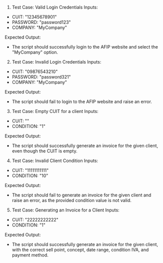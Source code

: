1. Test Case: Valid Login Credentials
   Inputs:

- CUIT: "12345678901"
- PASSWORD: "password123"
- COMPANY: "MyCompany"

Expected Output:

- The script should successfully login to the AFIP website and select the "MyCompany" option.

2. Test Case: Invalid Login Credentials
   Inputs:

- CUIT: "09876543210"
- PASSWORD: "password321"
- COMPANY: "MyCompany"

Expected Output:

- The script should fail to login to the AFIP website and raise an error.

3. Test Case: Empty CUIT for a client
   Inputs:

- CUIT: ""
- CONDITION: "1"

Expected Output:

- The script should successfully generate an invoice for the given client, even though the CUIT is empty.

4. Test Case: Invalid Client Condition
   Inputs:

- CUIT: "11111111111"
- CONDITION: "10"

Expected Output:

- The script should fail to generate an invoice for the given client and raise an error, as the provided condition value is not valid.

5. Test Case: Generating an Invoice for a Client
   Inputs:

- CUIT: "22222222222"
- CONDITION: "1"

Expected Output:

- The script should successfully generate an invoice for the given client, with the correct sell point, concept, date range, condition IVA, and payment method.
